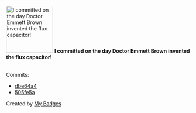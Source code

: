 <img src="https://my-badges.github.io/my-badges/delorean.png" alt="I committed on the day Doctor Emmett Brown invented the flux capacitor!" title="I committed on the day Doctor Emmett Brown invented the flux capacitor!" width="128">
<strong>I committed on the day Doctor Emmett Brown invented the flux capacitor!</strong>
<br><br>

Commits:

- <a href="https://github.com/andrewjswan/mvcentral/commit/dbe64a45e8a608054380575efc5fe16c1f3bd0ff">dbe64a4</a>
- <a href="https://github.com/andrewjswan/mvcentral/commit/505fe5ac3001cc85917f093ee1dfebce305972cd">505fe5a</a>


Created by <a href="https://github.com/my-badges/my-badges">My Badges</a>